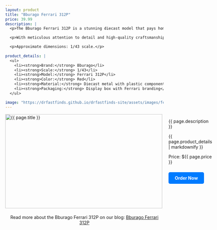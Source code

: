 ```yaml
---
layout: product
title: "Bburago Ferrari 312P"
price: 39.99
description: |
  <p>The Bburago Ferrari 312P is a stunning diecast model that pays homage to one of the most iconic race cars in automotive history. This model beautifully captures the essence of the Ferrari 312P, known for its exceptional performance and rich racing heritage.</p>

  <p>With meticulous attention to detail and high-quality craftsmanship, this diecast model is a perfect addition to any collection and a true tribute to the spirit of racing.</p>

  <p>Approximate dimensions: 1/43 scale.</p>
  
product_details: |
  <ul>
    <li><strong>Brand:</strong> Bburago</li>
    <li><strong>Scale:</strong> 1/43</li>
    <li><strong>Model:</strong> Ferrari 312P</li>
    <li><strong>Color:</strong> Red</li>
    <li><strong>Material:</strong> Diecast metal with plastic components</li>
    <li><strong>Packaging:</strong> Display box with Ferrari branding</li>
  </ul>

image: "https://drfastfinds.github.io/drfastfinds-site/assets/images/ferrari-312p.jpg"
---
```


<div class="product-detail">
    <div class="product-image-box">
        <img class="main-image" src="{{ page.image }}" alt="{{ page.title }}">
    </div>
    <div class="product-text">
        <p>{{ page.description }}</p>
        {{ page.product_details | markdownify }}
        <p>Price: ${{ page.price }}</p>
        <a href="{{ site.baseurl }}/order" class="buy-now">Order Now</a>
    </div>
</div>

<div style="text-align: center;">
    <p>Read more about the Bburago Ferrari 312P on our blog: 
        <a href="https://drfastfinds.github.io/drfastfinds-site/collectibles/model%20kits/bburago/ferrari/312p/2024/09/25/bburago-ferrari-312p.html" target="_blank">Bburago Ferrari 312P</a>
    </p>
</div>

<style>
.product-detail {
  display: flex;
  align-items: flex-start;
  gap: 20px;
  margin-bottom: 20px;
}

.product-image-box {
  flex-shrink: 0;
  width: 500px; 
  height: 300px; 
  overflow: hidden; 
}

.main-image {
  width: 100%; 
  height: 100%; 
  object-fit: contain; 
  display: block;
}

.product-text {
  max-width: 400px;
  flex-grow: 1;
}

.thumbnail-carousel {
  margin-top: 20px;
  display: flex;
  flex-wrap: wrap; 
  gap: 10px;
  justify-content: flex-start;
}

.thumbnail {
  max-width: 80px;
  cursor: pointer;
  border: 1px solid #ddd;
  border-radius: 4px;
}

.buy-now {
  display: inline-block;
  padding: 10px 20px;
  margin-top: 10px;
  background-color: #007bff;
  color: #fff;
  text-decoration: none;
  border-radius: 5px;
  font-weight: bold;
  text-align: center;
}

.buy-now:hover {
  background-color: #0056b3;
}
</style>

<script>
document.addEventListener('DOMContentLoaded', function() {
    const mainImage = document.querySelector('.main-image');
    const thumbnails = document.querySelectorAll('.thumbnail');

    thumbnails.forEach(thumbnail => {
        thumbnail.addEventListener('click', function() {
            mainImage.src = this.src;
        });
    });
});
</script>
